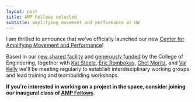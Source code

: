 ```yaml
---
layout: post
title: AMP Fellows selected
subtitle: amplifying movement and performance at UW
---
```


I am thrilled to announce that we've officially launched our new [Center for Amplifying Movement and Performance](http://depts.washington.edu/amplify)!

Based in our [new shared facility](http://depts.washington.edu/amplify/lab) and [generously funded](https://www.engr.washington.edu/mycoe/research/sri) by the College of Engineering, together with [Kat Steele](http://depts.washington.edu/uwsteele/), [Eric Rombokas](http://www.rombokas.com/eric/), [Chet Moritz](http://depts.washington.edu/moritlab/), and [Val Kelly](http://faculty.washington.edu/vekelly/) we'll be meeting regularly to establish interdisciplinary working groups and lead training and teambuilding workshops.

**If you're interested in working on a project in the space, consider joining our inaugural class of [AMP Fellows](http://depts.washington.edu/amplify/fellows).**
